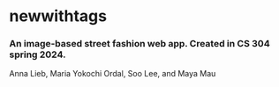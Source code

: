 # newwithtags
### An image-based street fashion web app. Created in CS 304 spring 2024. 
Anna Lieb, Maria Yokochi Ordal, Soo Lee, and Maya Mau